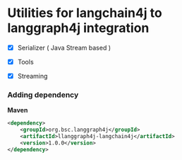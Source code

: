 # Utilities for langchain4j to langgraph4j integration

- [x] Serializer ( Java Stream based )
- [x] Tools
- [x] Streaming 


### Adding dependency 

**Maven**
```xml
<dependency>
    <groupId>org.bsc.langgraph4j</groupId>
    <artifactId>llanggraph4j-langchain4j</artifactId>
    <version>1.0.0</version>
</dependency>
```